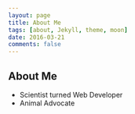 ```yaml
---
layout: page
title: About Me
tags: [about, Jekyll, theme, moon]
date: 2016-03-21
comments: false
---
```


<!-- <center><a href="http://taylantatli.github.io/Moon"><b>Moon</b></a> is a minimal, one column jekyll theme.</center> -->

## About Me
* Scientist turned Web Developer
* Animal Advocate


<!-- ## Preview

{% capture images %}
    https://cloud.githubusercontent.com/assets/754514/14509720/61c61058-01d6-11e6-93ab-0918515ecd56.png
    https://cloud.githubusercontent.com/assets/754514/14509716/61ac6c8e-01d6-11e6-879f-8308883de790.png
{% endcapture %}
{% include gallery images=images caption="Screenshots of Moon Theme" cols=2 %}

See a [live version of Moon](http://taylantatli.github.io/Moon) hosted on GitHub.

## Getting Started

To learn how to install and use this theme check out the [Setup Guide](http://taylantatli.me/Moon/moon-theme/) for more information.

[Install Moon](https://github.com/TaylanTatli/Moon){: .btn} -->
